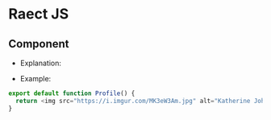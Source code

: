 # Raect JS

## Component

- Explanation:

- Example:

```js
export default function Profile() {
  return <img src="https://i.imgur.com/MK3eW3Am.jpg" alt="Katherine Johnson" />;
}
```

##
